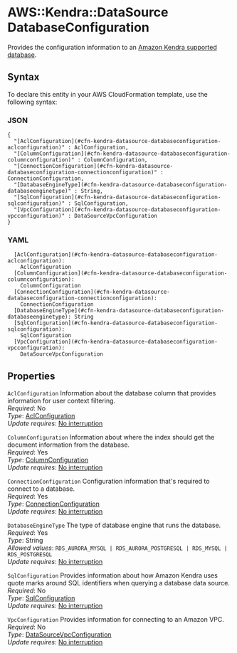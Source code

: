 # AWS::Kendra::DataSource DatabaseConfiguration<a name="aws-properties-kendra-datasource-databaseconfiguration"></a>

Provides the configuration information to an [Amazon Kendra supported database](https://docs.aws.amazon.com/kendra/latest/dg/data-source-database.html)\.

## Syntax<a name="aws-properties-kendra-datasource-databaseconfiguration-syntax"></a>

To declare this entity in your AWS CloudFormation template, use the following syntax:

### JSON<a name="aws-properties-kendra-datasource-databaseconfiguration-syntax.json"></a>

```
{
  "[AclConfiguration](#cfn-kendra-datasource-databaseconfiguration-aclconfiguration)" : AclConfiguration,
  "[ColumnConfiguration](#cfn-kendra-datasource-databaseconfiguration-columnconfiguration)" : ColumnConfiguration,
  "[ConnectionConfiguration](#cfn-kendra-datasource-databaseconfiguration-connectionconfiguration)" : ConnectionConfiguration,
  "[DatabaseEngineType](#cfn-kendra-datasource-databaseconfiguration-databaseenginetype)" : String,
  "[SqlConfiguration](#cfn-kendra-datasource-databaseconfiguration-sqlconfiguration)" : SqlConfiguration,
  "[VpcConfiguration](#cfn-kendra-datasource-databaseconfiguration-vpcconfiguration)" : DataSourceVpcConfiguration
}
```

### YAML<a name="aws-properties-kendra-datasource-databaseconfiguration-syntax.yaml"></a>

```
  [AclConfiguration](#cfn-kendra-datasource-databaseconfiguration-aclconfiguration): 
    AclConfiguration
  [ColumnConfiguration](#cfn-kendra-datasource-databaseconfiguration-columnconfiguration): 
    ColumnConfiguration
  [ConnectionConfiguration](#cfn-kendra-datasource-databaseconfiguration-connectionconfiguration): 
    ConnectionConfiguration
  [DatabaseEngineType](#cfn-kendra-datasource-databaseconfiguration-databaseenginetype): String
  [SqlConfiguration](#cfn-kendra-datasource-databaseconfiguration-sqlconfiguration): 
    SqlConfiguration
  [VpcConfiguration](#cfn-kendra-datasource-databaseconfiguration-vpcconfiguration): 
    DataSourceVpcConfiguration
```

## Properties<a name="aws-properties-kendra-datasource-databaseconfiguration-properties"></a>

`AclConfiguration`  <a name="cfn-kendra-datasource-databaseconfiguration-aclconfiguration"></a>
Information about the database column that provides information for user context filtering\.  
*Required*: No  
*Type*: [AclConfiguration](aws-properties-kendra-datasource-aclconfiguration.md)  
*Update requires*: [No interruption](https://docs.aws.amazon.com/AWSCloudFormation/latest/UserGuide/using-cfn-updating-stacks-update-behaviors.html#update-no-interrupt)

`ColumnConfiguration`  <a name="cfn-kendra-datasource-databaseconfiguration-columnconfiguration"></a>
Information about where the index should get the document information from the database\.  
*Required*: Yes  
*Type*: [ColumnConfiguration](aws-properties-kendra-datasource-columnconfiguration.md)  
*Update requires*: [No interruption](https://docs.aws.amazon.com/AWSCloudFormation/latest/UserGuide/using-cfn-updating-stacks-update-behaviors.html#update-no-interrupt)

`ConnectionConfiguration`  <a name="cfn-kendra-datasource-databaseconfiguration-connectionconfiguration"></a>
Configuration information that's required to connect to a database\.  
*Required*: Yes  
*Type*: [ConnectionConfiguration](aws-properties-kendra-datasource-connectionconfiguration.md)  
*Update requires*: [No interruption](https://docs.aws.amazon.com/AWSCloudFormation/latest/UserGuide/using-cfn-updating-stacks-update-behaviors.html#update-no-interrupt)

`DatabaseEngineType`  <a name="cfn-kendra-datasource-databaseconfiguration-databaseenginetype"></a>
The type of database engine that runs the database\.  
*Required*: Yes  
*Type*: String  
*Allowed values*: `RDS_AURORA_MYSQL | RDS_AURORA_POSTGRESQL | RDS_MYSQL | RDS_POSTGRESQL`  
*Update requires*: [No interruption](https://docs.aws.amazon.com/AWSCloudFormation/latest/UserGuide/using-cfn-updating-stacks-update-behaviors.html#update-no-interrupt)

`SqlConfiguration`  <a name="cfn-kendra-datasource-databaseconfiguration-sqlconfiguration"></a>
Provides information about how Amazon Kendra uses quote marks around SQL identifiers when querying a database data source\.  
*Required*: No  
*Type*: [SqlConfiguration](aws-properties-kendra-datasource-sqlconfiguration.md)  
*Update requires*: [No interruption](https://docs.aws.amazon.com/AWSCloudFormation/latest/UserGuide/using-cfn-updating-stacks-update-behaviors.html#update-no-interrupt)

`VpcConfiguration`  <a name="cfn-kendra-datasource-databaseconfiguration-vpcconfiguration"></a>
Provides information for connecting to an Amazon VPC\.  
*Required*: No  
*Type*: [DataSourceVpcConfiguration](aws-properties-kendra-datasource-datasourcevpcconfiguration.md)  
*Update requires*: [No interruption](https://docs.aws.amazon.com/AWSCloudFormation/latest/UserGuide/using-cfn-updating-stacks-update-behaviors.html#update-no-interrupt)